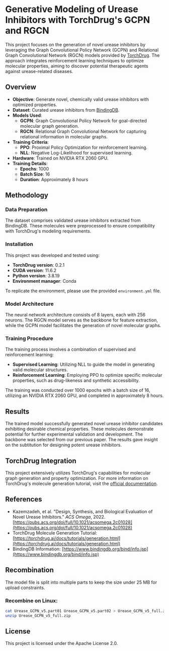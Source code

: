 # Generative Modeling of Urease Inhibitors with TorchDrug's GCPN and RGCN

This project focuses on the generation of novel urease inhibitors by leveraging the Graph Convolutional Policy Network (GCPN) and Relational Graph Convolutional Network (RGCN) models provided by [TorchDrug](https://torchdrug.ai/). The approach integrates reinforcement learning techniques to optimize molecular properties, aiming to discover potential therapeutic agents against urease-related diseases.

## Overview

- **Objective**: Generate novel, chemically valid urease inhibitors with optimized properties.
- **Dataset**: Curated urease inhibitors from [BindingDB](https://www.bindingdb.org/).
- **Models Used**:
  - **GCPN**: Graph Convolutional Policy Network for goal-directed molecular graph generation.
  - **RGCN**: Relational Graph Convolutional Network for capturing relational information in molecular graphs.
- **Training Criteria**:
  - **PPO**: Proximal Policy Optimization for reinforcement learning.
  - **NLL**: Negative Log-Likelihood for supervised learning.
- **Hardware**: Trained on NVIDIA RTX 2060 GPU.
- **Training Details**:
  - **Epochs**: 1000
  - **Batch Size**: 16
  - **Duration**: Approximately 8 hours

## Methodology

### Data Preparation

The dataset comprises validated urease inhibitors extracted from BindingDB. These molecules were preprocessed to ensure compatibility with TorchDrug's modeling requirements.

### Installation

This project was developed and tested using:

- **TorchDrug version**: 0.2.1  
- **CUDA version**: 11.6.2 
- **Python version**: 3.8.19 
- **Environment manager**: Conda

To replicate the environment, please use the provided `environment.yml` file.

### Model Architecture

The neural network architecture consists of 8 layers, each with 256 neurons. The RGCN model serves as the backbone for feature extraction, while the GCPN model facilitates the generation of novel molecular graphs.

### Training Procedure

The training process involves a combination of supervised and reinforcement learning:

- **Supervised Learning**: Utilizing NLL to guide the model in generating valid molecular structures.
- **Reinforcement Learning**: Employing PPO to optimize specific molecular properties, such as drug-likeness and synthetic accessibility.

The training was conducted over 1000 epochs with a batch size of 16, utilizing an NVIDIA RTX 2060 GPU, and completed in approximately 8 hours.

## Results

The trained model successfully generated novel urease inhibitor candidates exhibiting desirable chemical properties. These molecules demonstrate potential for further experimental validation and development. The backbone was selected from our previous paper. The results gave insight on the subtitution for designing potent urease inhibitors.

## TorchDrug Integration

This project extensively utilizes TorchDrug's capabilities for molecular graph generation and property optimization. For more information on TorchDrug's molecule generation tutorial, visit the [official documentation](https://torchdrug.ai/docs/tutorials/generation.html).

## References

- Kazemzadeh, et al. "Design, Synthesis, and Biological Evaluation of Novel Urease Inhibitors." *ACS Omega*, 2022. [https://pubs.acs.org/doi/full/10.1021/acsomega.2c01028](https://pubs.acs.org/doi/full/10.1021/acsomega.2c01028)
- TorchDrug Molecule Generation Tutorial: [https://torchdrug.ai/docs/tutorials/generation.html](https://torchdrug.ai/docs/tutorials/generation.html)
- BindingDB Information: [https://www.bindingdb.org/bind/info.jsp](https://www.bindingdb.org/bind/info.jsp)

## Recombination

The model file is split into multiple parts to keep the size under 25 MB for upload constraints.

### Recombine on Linux:
```bash
cat Urease_GCPN_v5.part01 Urease_GCPN_v5.part02 > Urease_GCPN_v5_full.zip
unzip Urease_GCPN_v5_full.zip
```

## License

This project is licensed under the Apache License 2.0.
